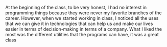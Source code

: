At the beginning of the class, to be very honest, I had no interest in programming things because they were never my favorite branches of the career. However, when we started working in class, I noticed all the uses that we can give it in technologies that can help us and make our lives easier in terms of decision-making in terms of a company. What I liked the most was the different utilities that the programs can have, it was a great class
